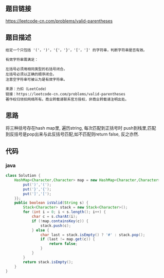 ## 题目链接

https://leetcode-cn.com/problems/valid-parentheses

## 题目描述

```
给定一个只包括 '('，')'，'{'，'}'，'['，']' 的字符串，判断字符串是否有效。

有效字符串需满足：

左括号必须用相同类型的右括号闭合。
左括号必须以正确的顺序闭合。
注意空字符串可被认为是有效字符串。

来源：力扣（LeetCode）
链接：https://leetcode-cn.com/problems/valid-parentheses
著作权归领扣网络所有。商业转载请联系官方授权，非商业转载请注明出处。
```

## 思路

将三种括号存在hash map里, 遍历string, 每次匹配到正括号时 push到栈里,匹配到反括号是pop出来与此反括号匹配,如不匹配则return false, 反之亦然.

## 代码

### java

```java
class Solution {
    HashMap<Character,Character> map = new HashMap<Character,Character>() {{
        put(')','(');
        put('}','{');
        put(']','[');
    }};
    public boolean isValid(String s) {
        Stack<Character> stack = new Stack<Character>();
        for (int i = 0; i < s.length(); i++) {
            char c = s.charAt(i);
            if (!map.containsKey(c)) {
                stack.push(c);
            } else {
                char last = stack.isEmpty() ? '#' : stack.pop();
                if (last != map.get(c)) {
                    return false;
                }
            }
        }
        return stack.isEmpty();
    }
}
```

